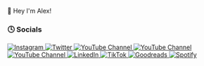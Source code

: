 👋 Hey I'm Alex! 

<!--
#### 💻 Setup
-->
<!-- https://meta.stackexchange.com/questions/38915/creating-an-image-link-in-markdown-format -->
<!--
<a href="https://grapheneos.org" rel="GrapheneOS">![GrapheneOS](https://github.com/aspindle/readme_imgs3/blob/main/grapheneos3.png?raw=true)</a>
<a href="https://ubuntu.com" rel="Ubuntu">![Ubuntu](https://github.com/aspindle/readme_imgs3/blob/main/ubuntu.png?raw=true)</a>
<a href="https://termux.dev/en/" rel="Termux">![Termux](https://github.com/aspindle/readme_imgs3/blob/main/termux.png?raw=true)</a>
<a href="https://www.vim.org" rel="Vim">![Vim](https://github.com/aspindle/readme_imgs3/blob/main/vim.png?raw=true)</a>
<a href="https://www.mozilla.org/en-US/firefox/new/" rel="Firefox">![Firefox](https://github.com/aspindle/readme_imgs3/blob/main/firefox.png?raw=true)</a>
-->
<!--
#### 🛠 Working on
[Browser Sieves](https://github.com/aspindle/Browser_Sieves), [Offline Wikipedia](https://github.com/aspindle/2016_wikipedia_kiwix), [Addi(c)tion Prohibition](https://github.com/aspindle/Addi-c-tion_Prohibition)
-->
### 🕓 Socials
<!--<a href="https://instagram.com/aspindle_" rel="Instagram">Instagram</a>
<a href="https://x.com/aspindle_" rel="Twitter">Twitter/X</a>-->

<a href="https://instagram.com/aspindle_">
  <img
      src="https://img.shields.io/badge/follow-%40aspindle_-1DA1F2?logo=instagram&style=flat&label=Instagram&color=0072b1&logoColor=ffffff"
      alt="Instagram"
    />
</a>
 <a href="https://x.com/aspindle_">
    <img
      src="https://img.shields.io/badge/follow-%40aspindle_-1DA1F2?logo=twitter&style=flat&label=Twitter/X&color=0072b1&logoColor=ffffff"
      alt="Twitter"
    />
  </a>
<a href="https://www.youtube.com/channel/UCgXVI4WqMvbs4knjXmCUG2Q">
  <img alt="YouTube Channel" src="https://img.shields.io/youtube/channel/subscribers/UCgXVI4WqMvbs4knjXmCUG2Q?style=flat&color=0072b1&logoColor=ffffff&logo=youtube&label=Personal_Youtube">
</a>
<a href="https://www.youtube.com/channel/UC-8yN6d48As8aC9MDjtfI2g">
  <img alt="YouTube Channel" src="https://img.shields.io/youtube/channel/subscribers/UC-8yN6d48As8aC9MDjtfI2g?style=flat&color=0072b1&logoColor=ffffff&logo=youtube&label=Avatar_Youtube_1">
</a>
<a href="https://www.youtube.com/channel/UCQ0qEM_rTl5Lmo-BCdF6J7Q">
  <img alt="YouTube Channel" src="https://img.shields.io/youtube/channel/subscribers/UCQ0qEM_rTl5Lmo-BCdF6J7Q?style=flat&color=0072b1&logoColor=ffffff&logo=youtube&label=Avatar_Youtube_2">
</a>
 <a href="https://www.linkedin.com/in/aspindle">
    <img
      src="https://img.shields.io/badge/follow-%40aspindle-1DA1F2?logo=Linkedin&style=flat&label=Linkedin&color=0072b1&logoColor=ffffff"
      alt="LinkedIn"
    />
  </a>
   <a href="https://www.tiktok.com/@aspindle_">
    <img
      src="https://img.shields.io/badge/follow-%40aspindle_-1DA1F2?logo=tiktok&style=flat&label=TikTok&color=0072b1&logoColor=ffffff"
      alt="TikTok"
    />
  </a>
  <a href="https://www.goodreads.com/user/show/21409029-aspindle">
    <img
      src="https://img.shields.io/badge/follow-%40aspindle_-1DA1F2?logo=goodreads&style=flat&label=Goodreads&color=0072b1&logoColor=ffffff"
      alt="Goodreads"
    />
  </a>
  <a href="https://open.spotify.com/user/12156292742">
    <img
      src="https://img.shields.io/badge/follow-%40aspindle_-1DA1F2?logo=spotify&style=flat&label=Spotify&color=0072b1&logoColor=ffffff"
      alt="Spotify"
    />
  </a>
  <!--
<a href="" rel="linkedin">Linked In</a>
<a href="https://www.tiktok.com/@aspindle_" rel="tiktok">Tik Tok</a>
<a href="https://www.goodreads.com/user/show/21409029-aspindle" rel="goodreads">Goodreads</a>
<a href="https://open.spotify.com/user/12156292742" rel="spotify">Spotify</a>
-->



<!--
Used to make avatar multi-language videos on youtube, got banned... 😭🫠💀🥹 -->

<!--
#### Other Stuff
_ writing/essay/_, Probably Watching,   
<!-- -->

<!--
<pre>
  And some fun stuff also:
</pre>

#### 🎧 Listening to 
The Driver Era, [Joji](https://akshzyx.github.io/playerzyx/), & Connor Price

##### 📚 And reading Dune by Frank Herbert 
📚 [Booklist](https://github.com/aspindle/Booklist):  Read Responsibly.
-->
<!--

//to add later maybe
📚 Booklist
✨ Things I’ve made
🕓 Socials
📈 Stocks



<pre>
Stuff I use:
</pre>

<a href="http://google.com.au/" rel="some text">![Foo](http://www.google.com.au/images/nav_logo7.png)</a>

#[![GrapheneOS](https://github.com/aspindle/README.md/assets/9095033/b3c2e234-d9c6-474f-9b2c-97c1d6c6cc29)](https://grapheneos.org)

[![Alt text](https://assets.digitalocean.com/articles/alligator/boo.svg)](https://digitalocean.com)



<a href="https://grapheneos.org">Regular Link</a>

<a href="https://grapheneos.org">
  <img src="https://github.com/aspindle/README.md/assets/9095033/b3c2e234-d9c6-474f-9b2c-97c1d6c6cc29" width="50" alt="grapheneos"/>
</a>
 
[<a href="https://grapheneos.org">
  <img src="https://github.com/aspindle/README.md/assets/9095033/b3c2e234-d9c6-474f-9b2c-97c1d6c6cc29" width="50" alt="grapheneos"/>
 </a>](https://grapheneos.org)
[<img src="https://github.com/aspindle/README.md/assets/9095033/664be026-e01d-40ec-8450-96dd901f2d3b" width="50" alt="ubuntu"/>](https://ubuntu.com/)
[<img src="https://github.com/aspindle/aspindle/assets/9095033/6c605635-23c8-4a56-8702-d928723f7d5d" width="50" alt="termux"/>](https://termux.dev/en/)
[<img src="https://github.com/aspindle/aspindle/assets/9095033/328af9ab-ce0a-4067-ae83-6a9e333a3049" width="50" alt="vim"/>](https://www.vim.org/)
[<img src="https://github.com/aspindle/aspindle/assets/9095033/7a4729f9-161c-4185-94fb-f07adf5c400c" width="50" alt="firefox"/>](https://www.mozilla.org/en-US/firefox/new/)
https://meta.stackexchange.com/questions/38915/creating-an-image-link-in-markdown-format 


Off-screen 
Ad-avoidance (social + music)
Routine + food update
I finally saw the use case of pronouns...

-->

